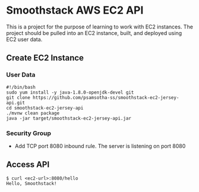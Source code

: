 # Smoothstack AWS EC2 API

This is a project for the purpose of learning to work with EC2 instances.
The project should be pulled into an EC2 instance, built, and deployed using EC2 user data.


## Create EC2 Instance

### User Data

```shell
#!/bin/bash
sudo yum install -y java-1.8.0-openjdk-devel git
git clone https://github.com/psamsotha-ss/smoothstack-ec2-jersey-api.git
cd smoothstack-ec2-jersey-api
./mvnw clean package
java -jar target/smoothstack-ec2-jersey-api.jar
```

### Security Group

* Add TCP port 8080 inbound rule. The server is listening on port 8080

## Access API

```shell
$ curl <ec2-url>:8080/hello
Hello, Smoothstack!
```

